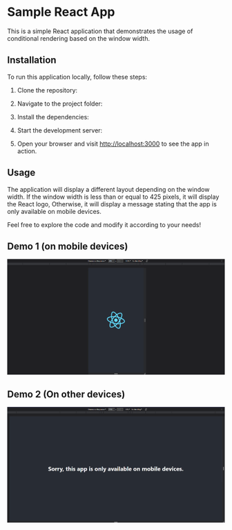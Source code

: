 # Sample React App

This is a simple React application that demonstrates the usage of conditional rendering based on the window width.

## Installation

To run this application locally, follow these steps:

1. Clone the repository:

2. Navigate to the project folder:

3. Install the dependencies:

4. Start the development server:

5. Open your browser and visit [http://localhost:3000](http://localhost:3000) to see the app in action.

## Usage

The application will display a different layout depending on the window width. If the window width is less than or equal to 425 pixels, it will display the React logo, Otherwise, it will display a message stating that the app is only available on mobile devices.

Feel free to explore the code and modify it according to your needs!


## Demo 1 (on mobile devices)

![Demo 1](./public/demo1.png)

## Demo 2 (On other devices)

![Demo 1](./public/demo2.png)